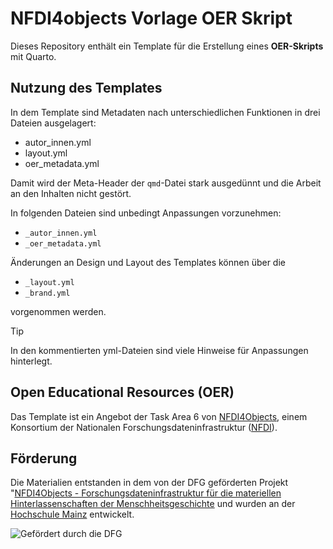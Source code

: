 # NFDI4objects Vorlage OER Skript

Dieses Repository enthält ein Template für die Erstellung eines **OER-Skripts** mit Quarto.

## Nutzung des Templates

In dem Template sind Metadaten nach unterschiedlichen Funktionen in drei Dateien ausgelagert:

- autor_innen.yml
- layout.yml
- oer_metadata.yml

Damit wird der Meta-Header der `qmd`-Datei stark ausgedünnt und die Arbeit an den Inhalten nicht gestört.

In folgenden Dateien sind unbedingt Anpassungen vorzunehmen:

- `_autor_innen.yml`
- `_oer_metadata.yml`

Änderungen an Design und Layout des Templates können über die 

- `_layout.yml`
- `_brand.yml`

vorgenommen werden.

> [!TIP]
> In den kommentierten yml-Dateien sind viele Hinweise für Anpassungen hinterlegt.

## Open Educational Resources (OER)

Das Template ist ein Angebot der Task Area 6 von [NFDI4Objects](https://nfdi4objects.net), einem Konsortium der Nationalen Forschungsdateninfrastruktur ([NFDI](https://nfdi.de)). 

## Förderung

Die Materialien entstanden in dem von der DFG geförderten Projekt "[NFDI4Objects - Forschungsdateninfrastruktur für die materiellen Hinterlassenschaften der Menschheitsgeschichte](https://gepris.dfg.de/gepris/projekt/501836407) und wurden an der [Hochschule Mainz](https://www.hs-mainz.de/) entwickelt.

![Gefördert durch die DFG](https://www.dfg.de/resource/image/192702/16x9/858/483/8813c508271c12712973e1955ffdc082/86E5C6B4E28AAD65D48521A7A7498BF2/logo-gefoerdert-415.png)
